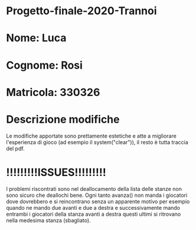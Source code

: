 # Progetto-finale-2020-Trannoi

# Nome: Luca

# Cognome: Rosi

# Matricola: 330326

# Descrizione modifiche

Le modifiche apportate sono prettamente estetiche e atte a migliorare
l'esperienza di gioco (ad esempio il system("clear")),
il resto è tutta traccia del pdf.

# !!!!!!!!!ISSUES!!!!!!!!!

I problemi riscontrati sono nel deallocamento della lista delle stanze
non sono sicuro che deallochi bene.
Ogni tanto avanza() non manda i giocatori dove dovrebbero e si reincontrano
senza un apparente motivo per esempio quando ne mando due avanti e due a destra
e successivamente mando entrambi i giocatori della stanza avanti a destra
questi ultimi si ritrovano nella medesima stanza (sbagliato).
